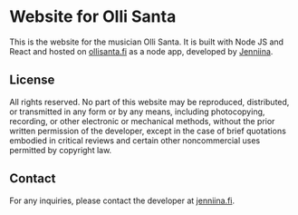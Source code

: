 # Website for Olli Santa

This is the website for the musician Olli Santa. It is built with Node JS and React and hosted on <a href='https://ollisanta.fi'>ollisanta.fi</a> as a node app, developed by <a href='https://jenniina.fi'>Jenniina</a>.

## License

All rights reserved. No part of this website may be reproduced, distributed, or transmitted in any form or by any means, including photocopying, recording, or other electronic or mechanical methods, without the prior written permission of the developer, except in the case of brief quotations embodied in critical reviews and certain other noncommercial uses permitted by copyright law.

## Contact

For any inquiries, please contact the developer at <a href='https://jenniina.fi#contact'>jenniina.fi</a>.
